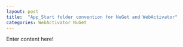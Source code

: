 ```yaml
---
layout: post
title:  "App_Start folder convention for NuGet and WebActivator"
categories: WebActivator NuGet
---
```


Enter content here!
